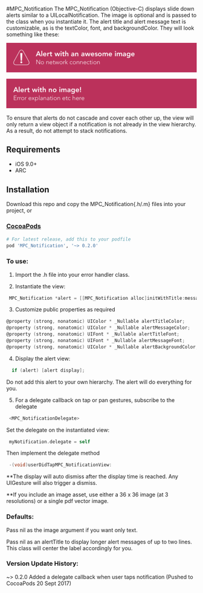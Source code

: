 #MPC_Notification 
The MPC_Notification (Objective-C) displays slide down alerts similar to a UILocalNotification. The image is optional and is passed to the class when you instantiate it. The alert title and alert message text is customizable, as is the textColor, font, and backgroundColor. They will look something like these:

![Alert with image](https://github.com/fareast555/MPC_Notification/blob/master/alert_withImage.png)


![Alert with no image](https://github.com/fareast555/MPC_Notification/blob/master/alert_noImage.png)

To ensure that alerts do not cascade and cover each other up, the view will only return a view object if a notification is not already in the view hierarchy. As a result, do not attempt to stack notifications.

## Requirements

* iOS 9.0+
* ARC

## Installation

Download this repo and copy the MPC_Notification{.h/.m} files into your project, or

### [CocoaPods](https://cocoapods.org/)

```ruby
# For latest release, add this to your podfile
pod 'MPC_Notification', '~> 0.2.0'
```
 
<h3>To use:</h3>
 
  1. Import the .h file into your error handler class.
 
  2. Instantiate the view: 
  ```objectivec
   MPC_Notification *alert = [[MPC_Notification alloc]initWithTitle:message:alertImage:displayTime:];
```

  3. Customize public properties as required
  ```objectivec
  @property (strong, nonatomic) UIColor * _Nullable alertTitleColor;
  @property (strong, nonatomic) UIColor * _Nullable alertMessageColor;
  @property (strong, nonatomic) UIFont * _Nullable alertTitleFont;
  @property (strong, nonatomic) UIFont * _Nullable alertMessageFont;
  @property (strong, nonatomic) UIColor * _Nullable alertBackgroundColor;
```
 
  4. Display the alert view: 
  ```objectivec
    if (alert) [alert display];
```

 Do not add this alert to your own hierarchy. The alert will do everything for you.

  5. For a delegate callback on tap or pan gestures, subscribe to the delegate 
  ```objectivec
   <MPC_NotificationDelegate>
```

Set the delegate on the instantiated view: 
  ```objectivec
   myNotification.delegate = self
```

Then implement the delegate method 
  ```objectivec
   -(void)userDidTapMPC_NotificationView:
```
 
  **The display will auto dismiss after the display time is reached. Any UIGesture will also trigger a dismiss.
  
  **If you include an image asset, use either a 36 x 36 image (at 3 resolutions) or a single pdf vector image. 
 
<h3>Defaults:</h3>

  Pass nil as the image argument if you want only text.

  Pass nil as an alertTitle to display longer alert messages of up to two lines. This class will center the label accordingly for you.

<h3>Version Update History:</h3>
  ~> 0.2.0 Added a delegate callback when user taps notification (Pushed to CocoaPods 20 Sept 2017)
